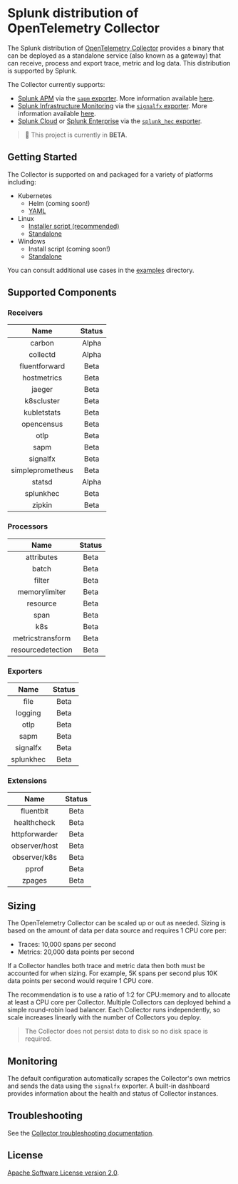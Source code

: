 # Splunk distribution of OpenTelemetry Collector

The Splunk distribution of [OpenTelemetry
Collector](https://github.com/open-telemetry/opentelemetry-collector) provides
a binary that can be deployed as a standalone service (also known as a gateway)
that can receive, process and export trace, metric and log data. This
distribution is supported by Splunk.

The Collector currently supports:

- [Splunk APM](https://www.splunk.com/en_us/software/splunk-apm.html) via the
  [`sapm`
  exporter](https://github.com/open-telemetry/opentelemetry-collector-contrib/tree/master/exporter/sapmexporter).
  More information available
  [here](https://docs.signalfx.com/en/latest/apm/apm-getting-started/apm-opentelemetry-collector.html).
- [Splunk Infrastructure
  Monitoring](https://www.splunk.com/en_us/software/infrastructure-monitoring.html)
  via the [`signalfx`
  exporter](https://github.com/open-telemetry/opentelemetry-collector-contrib/tree/master/exporter/signalfxexporter).
  More information available
  [here](https://docs.signalfx.com/en/latest/otel/imm-otel-collector.html).
- [Splunk Cloud](https://www.splunk.com/en_us/software/splunk-cloud.html) or
  [Splunk
  Enterprise](https://www.splunk.com/en_us/software/splunk-enterprise.html) via
  the [`splunk_hec`
  exporter](https://github.com/open-telemetry/opentelemetry-collector-contrib/tree/master/exporter/splunkhecexporter).

> :construction: This project is currently in **BETA**.

## Getting Started

The Collector is supported on and packaged for a variety of platforms including:

- Kubernetes
  - Helm (coming soon!)
  - [YAML](https://github.com/open-telemetry/opentelemetry-collector-contrib/blob/master/exporter/sapmexporter/examples/signalfx-k8s.yaml)
- Linux
  - [Installer script (recommended)](./docs/getting-started/linux-installer.md)
  - [Standalone](./docs/getting-started/linux-standalone.md)
- Windows
  - Install script (coming soon!)
  - [Standalone](./docs/getting-started/windows-standalone.md)

You can consult additional use cases in the [examples](./examples) directory.

## Supported Components

### Receivers

| Name             | Status |
| :--:             | :----: |
| carbon           | Alpha  |
| collectd         | Alpha  |
| fluentforward    | Beta   |
| hostmetrics      | Beta   |
| jaeger           | Beta   |
| k8scluster       | Beta   |
| kubletstats      | Beta   |
| opencensus       | Beta   |
| otlp             | Beta   |
| sapm             | Beta   |
| signalfx         | Beta   |
| simpleprometheus | Beta   |
| statsd           | Alpha  |
| splunkhec        | Beta   |
| zipkin           | Beta   |

### Processors

| Name              | Status |
| :--:              | :----: |
| attributes        | Beta   |
| batch             | Beta   |
| filter            | Beta   |
| memorylimiter     | Beta   |
| resource          | Beta   |
| span              | Beta   |
| k8s               | Beta   |
| metricstransform  | Beta   |
| resourcedetection | Beta   |

### Exporters

| Name             | Status |
| :--:             | :----: |
| file             | Beta   |
| logging          | Beta   |
| otlp             | Beta   |
| sapm             | Beta   |
| signalfx         | Beta   |
| splunkhec        | Beta   |

### Extensions

| Name          | Status |
| :--:          | :----: |
| fluentbit     | Beta   |
| healthcheck   | Beta   |
| httpforwarder | Beta   |
| observer/host | Beta   |
| observer/k8s  | Beta   |
| pprof         | Beta   |
| zpages        | Beta   |

## Sizing

The OpenTelemetry Collector can be scaled up or out as needed. Sizing is based
on the amount of data per data source and requires 1 CPU core per:

- Traces: 10,000 spans per second
- Metrics: 20,000 data points per second

If a Collector handles both trace and metric data then both must be accounted
for when sizing. For example, 5K spans per second plus 10K data points per
second would require 1 CPU core.

The recommendation is to use a ratio of 1:2 for CPU:memory and to allocate at
least a CPU core per Collector. Multiple Collectors can deployed behind a
simple round-robin load balancer. Each Collector runs independently, so scale
increases linearly with the number of Collectors you deploy.

> The Collector does not persist data to disk so no disk space is required.

## Monitoring

The default configuration automatically scrapes the Collector's own metrics and
sends the data using the `signalfx` exporter. A built-in dashboard provides
information about the health and status of Collector instances.

## Troubleshooting

See the [Collector troubleshooting
documentation](https://github.com/open-telemetry/opentelemetry-collector/blob/master/docs/troubleshooting.md).

## License

[Apache Software License version 2.0](./LICENSE).
